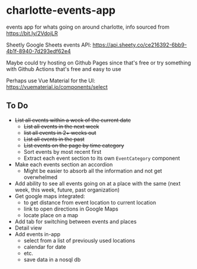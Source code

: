 # charlotte-events-app
events app for whats going on around charlotte, info sourced from https://bit.ly/2VdojLR

Sheetly Google Sheets events API:
https://api.sheety.co/ce216392-6bb9-4b1f-8940-7d293edf62e4

Maybe could try hosting on Github Pages since that's free or try something with Github Actions that's free and easy to use

Perhaps use Vue Material for the UI: https://vuematerial.io/components/select

## To Do
+ ~~List all events within a week of the current date~~
  + ~~List all events in the next week~~
  + ~~list all events in 2+ weeks out~~
  + ~~List all events in the past~~
  + ~~List events on the page by time category~~
  + Sort events by most recent first
  + Extract each event section to its own `EventCategory` component
+ Make each events section an accordion
  + Might be easier to absorb all the information and not get overwhelmed
+ Add ability to see all events going on at a place with the same (next week, this week, future, past organization)
+ Get google maps integrated:
  + to get distance from event location to current location
  + link to open directions in Google Maps
  + locate place on a map
+ Add tab for switching between events and places
+ Detail view
+ Add events in-app
  + select from a list of previously used locations
  + calendar for date
  + etc.
  + save data in a nosql db




